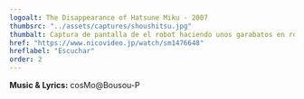 ```yaml
---
logoalt: The Disappearance of Hatsune Miku - 2007
thumbsrc: "../assets/captures/shoushitsu.jpg"
thumbalt: Captura de pantalla de el robot haciendo unos garabatos en rojo con un joystick levemente activado debajo.
href: "https://www.nicovideo.jp/watch/sm1476648"
hreflabel: "Escuchar"
order: 2
---
```


**Music & Lyrics:** cosMo@Bousou-P